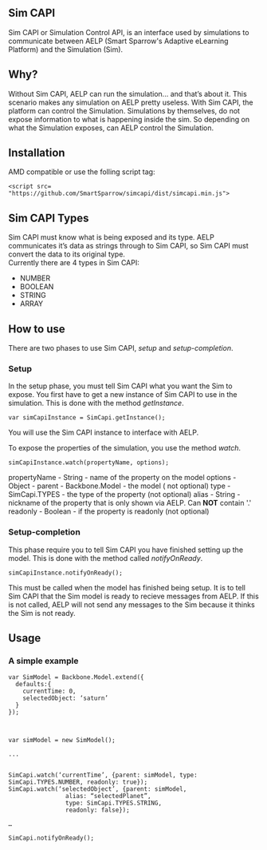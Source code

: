 Sim CAPI
--------

Sim CAPI or Simulation Control API, is an interface used by simulations to communicate between AELP (Smart Sparrow's Adaptive eLearning Platform) and the Simulation (Sim).


## Why? ##

Without Sim CAPI, AELP can run the simulation... and that’s about it. This scenario makes any simulation on AELP pretty useless.
With Sim CAPI, the platform can control the Simulation. Simulations by themselves, do not expose information to what is happening inside the sim. So depending on what the Simulation exposes, can AELP control the Simulation.   



## Installation ##

AMD compatible or use the folling script tag:

```
<script src= "https://github.com/SmartSparrow/simcapi/dist/simcapi.min.js">
```

## Sim CAPI Types ##

Sim CAPI must know what is being exposed and its type. AELP communicates it’s data as strings through to Sim CAPI, so Sim CAPI must convert the data to its original type.  
Currently there are 4 types in Sim CAPI:

- NUMBER
- BOOLEAN
- STRING
- ARRAY


## How to use ##

There are two phases to use Sim CAPI, _setup_ and _setup-completion_.

### Setup ###

In the setup phase, you must tell Sim CAPI what you want the Sim to expose. You first have to get a new instance of Sim CAPI to use in the simulation. This is done with the method _getInstance_.

```
var simCapiInstance = SimCapi.getInstance();
```

You will use the Sim CAPI instance to interface with AELP.


To expose the properties of the simulation, you use the method _watch_.

```
simCapiInstance.watch(propertyName, options);
```

propertyName - String - name of the property on the model
options      - Object - parent   - Backbone.Model - the model ( not optional)
                        type     - SimCapi.TYPES  - the type of the property (not optional)
                        alias    - String         - nickname of the property that is only shown via AELP. Can __NOT__ contain '.'
                        readonly - Boolean        - if the property is readonly (not optional)


### Setup-completion ###

This phase require you to tell Sim CAPI you have finished setting up the model. This is done with the method called _notifyOnReady_.


```
simCapiInstance.notifyOnReady();
```

This must be called when the model has finished being setup. It is to tell Sim CAPI that the Sim model is ready to recieve messages from AELP. If this is not called, AELP will not send any messages to the Sim because it thinks the Sim is not ready.



## Usage ##

### A simple example ###

```
var SimModel = Backbone.Model.extend({
  defaults:{
    currentTime: 0,
    selectedObject: ‘saturn’
  }
});



var simModel = new SimModel();

...


SimCapi.watch(‘currentTime’, {parent: simModel, type: SimCapi.TYPES.NUMBER, readonly: true});
SimCapi.watch(‘selectedObject’, {parent: simModel, 
                alias: “selectedPlanet”, 
                type: SimCapi.TYPES.STRING, 
                readonly: false});

…

SimCapi.notifyOnReady();
```